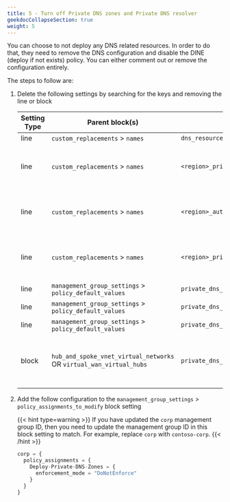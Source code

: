 ```yaml
---
title: 5 - Turn off Private DNS zones and Private DNS resolver
geekdocCollapseSection: true
weight: 5
---
```


You can choose to not deploy any DNS related resources. In order to do that, they need to remove the DNS configuration and disable the DINE (deploy if not exists) policy. You can either comment out or remove the configuration entirely.

The steps to follow are:

1. Delete the following settings by searching for the keys and removing the line or block

    | Setting Type | Parent block(s) | Key | Action | Count | Notes |
    | - | - | - | - | - | - |
    | line | `custom_replacements` > `names` | `dns_resource_group_name` | Delete | 1 | |
    | line | `custom_replacements` > `names` | `<region>_private_dns_resolver_name` | Delete | 1+ | `<region>` is the relevant region (e.g. `primary` or `secondary`) |
    | line | `custom_replacements` > `names` | `<region>_auto_registration_zone_name` | Delete | 1+ | `<region>` is the relevant region (e.g. `primary` or `secondary`) |
    | line | `custom_replacements` > `names` | `<region>_private_dns_resolver_subnet_address_prefix` | Delete | 1+ | `<region>` is the relevant region (e.g. `primary` or `secondary`) |
    | line | `management_group_settings` > `policy_default_values` | `private_dns_zone_subscription_id` | Delete | 1 | |
    | line | `management_group_settings` > `policy_default_values` | `private_dns_zone_region` | Delete | 1 | |
    | line | `management_group_settings` > `policy_default_values` | `private_dns_zone_resource_group_name` | Delete | 1 | |
    | block | `hub_and_spoke_vnet_virtual_networks` OR `virtual_wan_virtual_hubs` | `private_dns_zones` | Delete | 1+ | There will be two instances for a multi-region deployment |

1. Add the follow configuration to the `management_group_settings` > `policy_assignments_to_modify` block setting

    {{< hint type=warning >}}
If you have updated the `corp` management group ID, then you need to update the management group ID in this block setting to match. For example, replace `corp` with `contoso-corp`.
    {{< /hint >}}

    ```terraform
    corp = {
      policy_assignments = {
        Deploy-Private-DNS-Zones = {
          enforcement_mode = "DoNotEnforce"
        }
      }
    }
    ```
